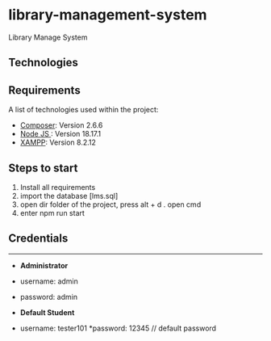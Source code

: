 # library-management-system
Library Manage System
## Technologies



## Requirements
A list of technologies used within the project:
* [Composer](https://getcomposer.org/): Version 2.6.6
* [Node JS ](https://nodejs.org/en): Version 18.17.1
* [XAMPP](https://www.apachefriends.org/): Version 8.2.12
  
## Steps to start
1. Install all requirements
2. import the database [lms.sql]
3. open dir folder of the project, press alt + d . open cmd
4. enter npm run start


## Credentials
***
* **Administrator**
* username: admin
* password: admin

* **Default Student**
* username: tester101
*password: 12345 // default password
